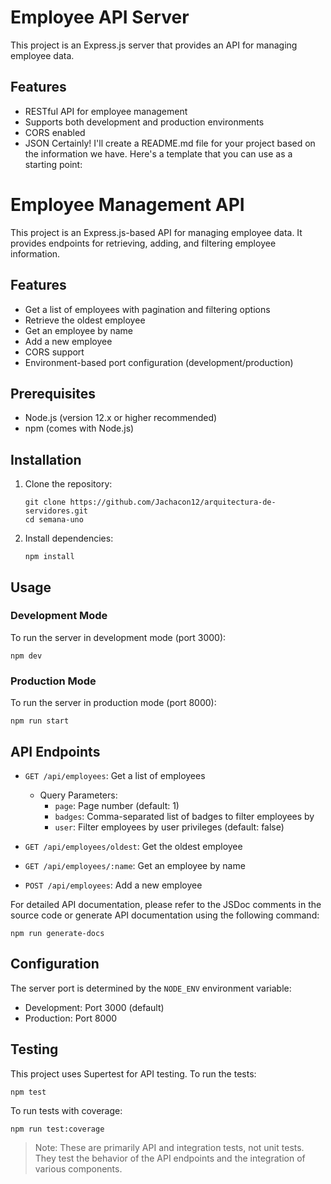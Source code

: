 # Employee API Server

This project is an Express.js server that provides an API for managing employee data.

## Features

- RESTful API for employee management
- Supports both development and production environments
- CORS enabled
- JSON Certainly! I'll create a README.md file for your project based on the information we have. Here's a template that you can use as a starting point:

# Employee Management API

This project is an Express.js-based API for managing employee data. It provides endpoints for retrieving, adding, and filtering employee information.

## Features

- Get a list of employees with pagination and filtering options
- Retrieve the oldest employee
- Get an employee by name
- Add a new employee
- CORS support
- Environment-based port configuration (development/production)

## Prerequisites

- Node.js (version 12.x or higher recommended)
- npm (comes with Node.js)

## Installation

1. Clone the repository:

   ```
   git clone https://github.com/Jachacon12/arquitectura-de-servidores.git
   cd semana-uno
   ```

2. Install dependencies:
   ```
   npm install
   ```

## Usage

### Development Mode

To run the server in development mode (port 3000):

```
npm dev
```

### Production Mode

To run the server in production mode (port 8000):

```
npm run start
```

## API Endpoints

- `GET /api/employees`: Get a list of employees

  - Query Parameters:
    - `page`: Page number (default: 1)
    - `badges`: Comma-separated list of badges to filter employees by
    - `user`: Filter employees by user privileges (default: false)

- `GET /api/employees/oldest`: Get the oldest employee

- `GET /api/employees/:name`: Get an employee by name

- `POST /api/employees`: Add a new employee

For detailed API documentation, please refer to the JSDoc comments in the source code or generate API documentation using the following command:

```
npm run generate-docs
```

## Configuration

The server port is determined by the `NODE_ENV` environment variable:

- Development: Port 3000 (default)
- Production: Port 8000

## Testing

This project uses Supertest for API testing. To run the tests:

```
npm test
```

To run tests with coverage:

```
npm run test:coverage
```

> Note: These are primarily API and integration tests, not unit tests. They test the behavior of the API endpoints and the integration of various components.
